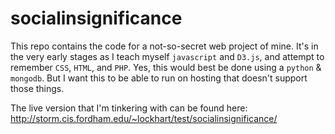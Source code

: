 # socialinsignificance
This repo contains the code for a not-so-secret web project of mine. It's in the very early stages as I teach myself `javascript` and `D3.js`, and attempt to remember `CSS`, `HTML`, and `PHP`. Yes, this would best be done using a `python` & `mongodb`. But I want this to be able to run on hosting that doesn't support those things. 

The live version that I'm tinkering with can be found here: http://storm.cis.fordham.edu/~lockhart/test/socialinsignificance/
